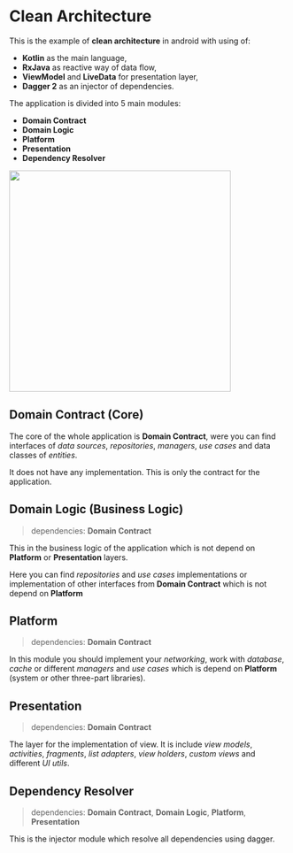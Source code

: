 # Clean Architecture

This is the example of **clean architecture** in android with using of:
- **Kotlin** as the main language,
- **RxJava** as reactive way of data flow,
- **ViewModel** and **LiveData** for presentation layer,
- **Dagger 2** as an injector of dependencies.

The application is divided into 5 main modules:
- **Domain Contract**
- **Domain Logic**
- **Platform**
- **Presentation**
- **Dependency Resolver**

<img src="https://lh6.googleusercontent.com/jpY-L2ccqlLLkyFGMlKMPmsZK5yN_iH4xX9Idxo9cFWSO2XTPwvf1a0TsL8w1XIcDjGhROYnAw8c8RE2LhaN=w2880-h1712-rw" width="400">

## Domain Contract (Core)

The core of the whole application is **Domain Contract**, were
you can find interfaces of _data sources_, _repositories_, _managers_,
_use cases_ and data classes of _entities_.

It does not have any implementation. This is only the contract for
the application.

## Domain Logic (Business Logic)
> dependencies: **Domain Contract**

This in the business logic of the application which is not depend
on **Platform** or **Presentation** layers.

Here you can find _repositories_ and _use cases_ implementations or
implementation of other interfaces from **Domain Contract** which is
not depend on **Platform**

## Platform
> dependencies: **Domain Contract**

In this module you should implement your _networking_, work with
_database_, _cache_ or different _managers_ and _use cases_ which
is depend on **Platform** (system or other three-part libraries).

## Presentation
> dependencies: **Domain Contract**

The layer for the implementation of view. It is include _view models_,
_activities_, _fragments_, _list adapters_, _view holders_,
_custom views_ and different _UI utils_.


## Dependency Resolver
> dependencies: **Domain Contract**, **Domain Logic**, **Platform**,
**Presentation**

This is the injector module which resolve all dependencies using dagger.